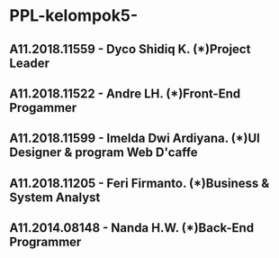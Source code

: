# PPL-kelompok5-
A11.2018.11559 - Dyco Shidiq K. (*)Project Leader
-
A11.2018.11522 - Andre LH. (*)Front-End Progammer
-
A11.2018.11599 - Imelda Dwi Ardiyana. (*)UI Designer & program Web D'caffe
-
A11.2018.11205 - Feri Firmanto. (*)Business & System Analyst
-
A11.2014.08148 - Nanda H.W. (*)Back-End Programmer
-
